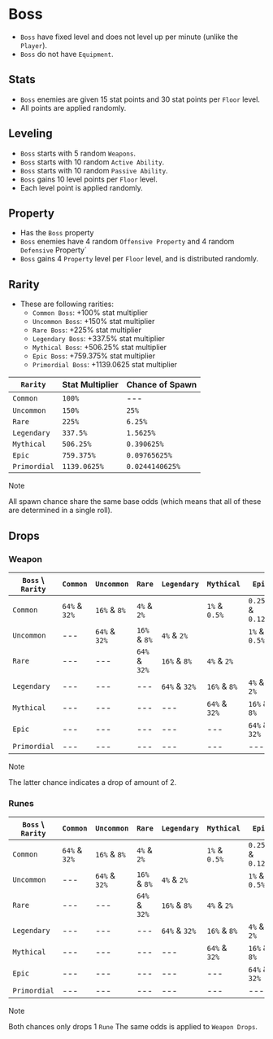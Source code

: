 # Boss

- `Boss` have fixed level and does not level up per minute (unlike the `Player`).
- `Boss` do not have `Equipment`.

## Stats

- `Boss` enemies are given 15 stat points and 30 stat points per `Floor` level.
- All points are applied randomly.

## Leveling

- `Boss` starts with 5 random `Weapons`.
- `Boss` starts with 10 random `Active Ability`.
- `Boss` starts with 10 random `Passive Ability`.
- `Boss` gains 10 level points per `Floor` level.
- Each level point is applied randomly.

## Property

- Has the `Boss` property
- `Boss` enemies have 4 random `Offensive Property` and 4 random `Defensive` Property`
- `Boss` gains 4 `Property` level per `Floor` level, and is distributed randomly.

## Rarity

- These are following rarities:
  - `Common Boss`: +100% stat multiplier
  - `Uncommon Boss`: +150% stat multiplier
  - `Rare Boss`: +225% stat multiplier
  - `Legendary Boss`: +337.5% stat multiplier
  - `Mythical Boss`: +506.25% stat multiplier
  - `Epic Boss`: +759.375% stat multiplier
  - `Primordial Boss`: +1139.0625 stat multiplier

| `Rarity` | Stat Multiplier | Chance of Spawn |
| --- | --- | --- |
| `Common` | `100%` | --- |
| `Uncommon` | `150%` | `25%` |
| `Rare` | `225%` | `6.25%` |
| `Legendary` | `337.5%` | `1.5625%` |
| `Mythical` | `506.25%` | `0.390625%` |
| `Epic` | `759.375%` | `0.09765625%` |
| `Primordial` | `1139.0625%` | `0.0244140625%` |

> [!NOTE]
> All spawn chance share the same base odds (which means that all of these are determined in a single roll).

## Drops

### Weapon

| `Boss` \ `Rarity` | `Common` | `Uncommon` | `Rare` | `Legendary` | `Mythical` | `Epic` | `Primordial` |
| --- | --- | --- | --- | --- | --- | --- | --- |
| `Common` | `64%` & `32%` | `16%` & `8%` | `4%` & `2%` | | `1%` & `0.5%` | `0.25%` & `0.125%` | `0.0625%` & `0.03125%` | `0.015625%` & `0%` |
| `Uncommon` | --- | `64%` & `32%` | `16%` & `8%` | `4%` & `2%` | | `1%` & `0.5%` | `0.25%` & `0.125%` | `0.0625%` & `0.03125%` |
| `Rare` | --- | --- | `64%` & `32%` | `16%` & `8%` | `4%` & `2%` | | `1%` & `0.5%` | `0.25%` & `0.125%` | 
| `Legendary` | --- | --- | --- | `64%` & `32%` | `16%` & `8%` | `4%` & `2%` | `1%` & `0.5%` |
| `Mythical` | --- | --- | --- | --- | `64%` & `32%` | `16%` & `8%` | `4%` & `2%` |
| `Epic` | --- | --- | --- | --- | --- | `64%` & `32%` | `16%` & `8%` |
| `Primordial` | --- | --- | --- | --- | --- | --- | `64%` & `32%` |

> [!NOTE]
> The latter chance indicates a drop of amount of 2.

### Runes

| `Boss` \ `Rarity` | `Common` | `Uncommon` | `Rare` | `Legendary` | `Mythical` | `Epic` | `Primordial` |
| --- | --- | --- | --- | --- | --- | --- | --- |
| `Common` | `64%` & `32%` | `16%` & `8%` | `4%` & `2%` | | `1%` & `0.5%` | `0.25%` & `0.125%` | `0.0625%` & `0.03125%` | `0.015625%` & `0%` |
| `Uncommon` | --- | `64%` & `32%` | `16%` & `8%` | `4%` & `2%` | | `1%` & `0.5%` | `0.25%` & `0.125%` | `0.0625%` & `0.03125%` |
| `Rare` | --- | --- | `64%` & `32%` | `16%` & `8%` | `4%` & `2%` | | `1%` & `0.5%` | `0.25%` & `0.125%` | 
| `Legendary` | --- | --- | --- | `64%` & `32%` | `16%` & `8%` | `4%` & `2%` | `1%` & `0.5%` |
| `Mythical` | --- | --- | --- | --- | `64%` & `32%` | `16%` & `8%` | `4%` & `2%` |
| `Epic` | --- | --- | --- | --- | --- | `64%` & `32%` | `16%` & `8%` |
| `Primordial` | --- | --- | --- | --- | --- | --- | `64%` & `32%` |

> [!NOTE]
> Both chances only drops 1 `Rune`
> The same odds is applied to `Weapon Drops`.
